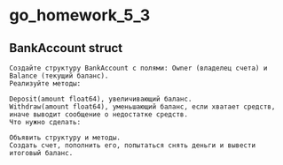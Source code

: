 # go_homework_5_3
## BankAccount struct
    Создайте структуру BankAccount с полями: Owner (владелец счета) и Balance (текущий баланс).
    Реализуйте методы:

    Deposit(amount float64), увеличивающий баланс.
    Withdraw(amount float64), уменьшающий баланс, если хватает средств, иначе выводит сообщение о недостатке средств.
    Что нужно сделать:

    Объявить структуру и методы.
    Создать счет, пополнить его, попытаться снять деньги и вывести итоговый баланс.
